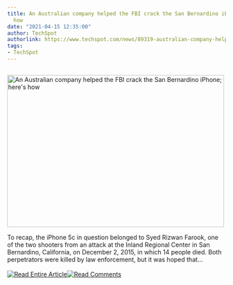 ```yaml
---
title: An Australian company helped the FBI crack the San Bernardino iPhone; here's
  how
date: "2021-04-15 12:35:00"
author: TechSpot
authorlink: https://www.techspot.com/news/89319-australian-company-helped-fbi-crack-san-bernardino-iphone.html
tags:
- TechSpot
---
```

<a href="https://www.techspot.com/news/89319-australian-company-helped-fbi-crack-san-bernardino-iphone.html" target="_blank"><img src="https://static.techspot.com/images2/news/ts3_thumbs/2016/04/2016-04-13-ts3_thumbs-021.jpg" width="500" height="350" style="padding: 15px 0" title="An Australian company helped the FBI crack the San Bernardino iPhone; here's how" /></a><br />To recap, the iPhone 5c in question belonged to Syed Rizwan Farook, one of the two shooters from an attack at the Inland Regional Center in San Bernardino, California, on December 2, 2015, in which 14 people died. Both perpetrators were killed by law enforcement, but it was hoped that...<br /><br /><a href="https://www.techspot.com/news/89319-australian-company-helped-fbi-crack-san-bernardino-iphone.html"><img src="https://static.techspot.com/images/rss/rss_buttons_01.png" border="0" alt="Read Entire Article" /></a><a href="https://www.techspot.com/news/89319-australian-company-helped-fbi-crack-san-bernardino-iphone.html#comments"><img src="https://static.techspot.com/images/rss/rss_buttons_02.png" border="0" alt="Read Comments" /></a><br /><br />